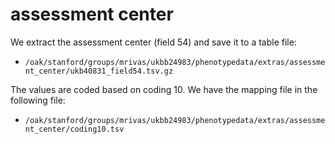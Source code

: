 # assessment center

We extract the assessment center (field 54) and save it to a table file:

- `/oak/stanford/groups/mrivas/ukbb24983/phenotypedata/extras/assessment_center/ukb40831_field54.tsv.gz`

The values are coded based on coding 10. We have the mapping file in the following file:

- `/oak/stanford/groups/mrivas/ukbb24983/phenotypedata/extras/assessment_center/coding10.tsv`

